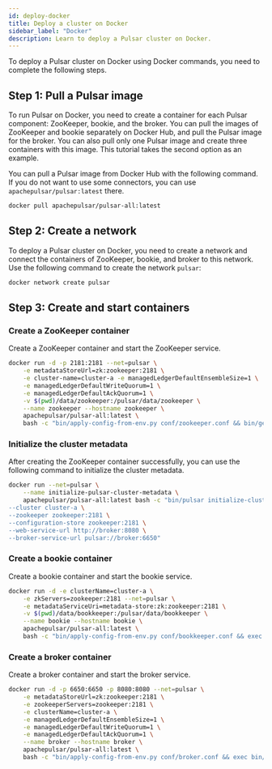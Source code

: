 ```yaml
---
id: deploy-docker
title: Deploy a cluster on Docker
sidebar_label: "Docker"
description: Learn to deploy a Pulsar cluster on Docker.
---
```


To deploy a Pulsar cluster on Docker using Docker commands, you need to complete the following steps.

## Step 1: Pull a Pulsar image

To run Pulsar on Docker, you need to create a container for each Pulsar component: ZooKeeper, bookie, and the broker. You can pull the images of ZooKeeper and bookie separately on Docker Hub, and pull the Pulsar image for the broker. You can also pull only one Pulsar image and create three containers with this image. This tutorial takes the second option as an example.

You can pull a Pulsar image from Docker Hub with the following command. If you do not want to use some connectors, you can use `apachepulsar/pulsar:latest` there.
```bash
docker pull apachepulsar/pulsar-all:latest
```

## Step 2: Create a network

To deploy a Pulsar cluster on Docker, you need to create a network and connect the containers of ZooKeeper, bookie, and broker to this network.
Use the following command to create the network `pulsar`:

```bash
docker network create pulsar
```

## Step 3: Create and start containers

### Create a ZooKeeper container

Create a ZooKeeper container and start the ZooKeeper service.

```bash
docker run -d -p 2181:2181 --net=pulsar \
    -e metadataStoreUrl=zk:zookeeper:2181 \
    -e cluster-name=cluster-a -e managedLedgerDefaultEnsembleSize=1 \
    -e managedLedgerDefaultWriteQuorum=1 \
    -e managedLedgerDefaultAckQuorum=1 \
    -v $(pwd)/data/zookeeper:/pulsar/data/zookeeper \
    --name zookeeper --hostname zookeeper \
    apachepulsar/pulsar-all:latest \
    bash -c "bin/apply-config-from-env.py conf/zookeeper.conf && bin/generate-zookeeper-config.sh conf/zookeeper.conf && exec bin/pulsar zookeeper"
```

### Initialize the cluster metadata

After creating the ZooKeeper container successfully, you can use the following command to initialize the cluster metadata.

```bash
docker run --net=pulsar \
    --name initialize-pulsar-cluster-metadata \
    apachepulsar/pulsar-all:latest bash -c "bin/pulsar initialize-cluster-metadata \
--cluster cluster-a \
--zookeeper zookeeper:2181 \
--configuration-store zookeeper:2181 \
--web-service-url http://broker:8080 \
--broker-service-url pulsar://broker:6650"
```

### Create a bookie container

Create a bookie container and start the bookie service.

```bash
docker run -d -e clusterName=cluster-a \
    -e zkServers=zookeeper:2181 --net=pulsar \
    -e metadataServiceUri=metadata-store:zk:zookeeper:2181 \
    -v $(pwd)/data/bookkeeper:/pulsar/data/bookkeeper \
    --name bookie --hostname bookie \
    apachepulsar/pulsar-all:latest \
    bash -c "bin/apply-config-from-env.py conf/bookkeeper.conf && exec bin/pulsar bookie"
```

### Create a broker container

Create a broker container and start the broker service.

```bash
docker run -d -p 6650:6650 -p 8080:8080 --net=pulsar \
    -e metadataStoreUrl=zk:zookeeper:2181 \
    -e zookeeperServers=zookeeper:2181 \
    -e clusterName=cluster-a \
    -e managedLedgerDefaultEnsembleSize=1 \
    -e managedLedgerDefaultWriteQuorum=1 \
    -e managedLedgerDefaultAckQuorum=1 \
    --name broker --hostname broker \
    apachepulsar/pulsar-all:latest \
    bash -c "bin/apply-config-from-env.py conf/broker.conf && exec bin/pulsar broker"
```
